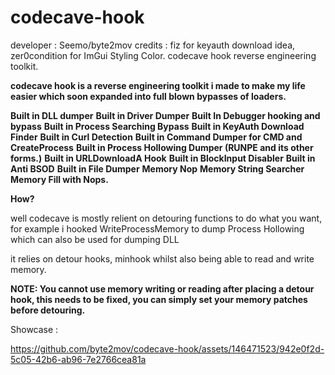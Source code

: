 # codecave-hook
developer : Seemo/byte2mov
credits : fiz for keyauth download idea, zer0condition for ImGui Styling Color.
codecave hook reverse engineering toolkit.

**codecave hook is a reverse engineering toolkit i made to make my life easier which soon expanded into full blown bypasses of loaders.**

**Built in DLL dumper** **Built in Driver Dumper**
**Built In Debugger hooking and bypass**
**Built in Process Searching Bypass**
**Built in KeyAuth Download Finder**
**Built in Curl Detection**
**Built in Command Dumper for CMD and CreateProcess**
**Built in Process Hollowing Dumper (RUNPE and its other forms.)**
**Built in URLDownloadA Hook**
**Built in BlockInput Disabler**
**Built in Anti BSOD**
**Built in File Dumper**
**Memory Nop**
**Memory String Searcher**
**Memory Fill with Nops.**

**How?**

well codecave is mostly relient on detouring functions to do what you want, for example i hooked WriteProcessMemory to dump Process Hollowing which can also be used for dumping DLL

it relies on detour hooks, minhook whilst also being able to read and write memory.

**NOTE: You cannot use memory writing or reading after placing a detour hook, this needs to be fixed, you can simply set your memory patches before detouring.**

Showcase : 



https://github.com/byte2mov/codecave-hook/assets/146471523/942e0f2d-5c05-42b6-ab96-7e2766cea81a



